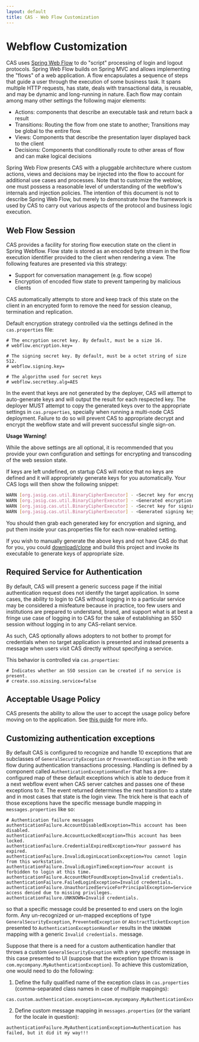 ```yaml
---
layout: default
title: CAS - Web Flow Customization
---
```



# Webflow Customization
CAS uses [Spring Web Flow](projects.spring.io/spring-webflow) to do "script" processing of login and logout protocols. 
Spring Web Flow builds on Spring MVC and allows implementing the "flows" of a web application. A flow encapsulates a sequence 
of steps that guide a user through the execution of some business task. It spans multiple HTTP requests, has state, deals with
 transactional data, is reusable, and may be dynamic and long-running in nature. Each flow may contain among many other settings the following major elements:

- Actions: components that describe an executable task and return back a result
- Transitions: Routing the flow from one state to another; Transitions may be global to the entire flow.
- Views: Components that describe the presentation layer displayed back to the client
- Decisions: Components that conditionally route to other areas of flow and can make logical decisions

Spring Web Flow presents CAS with a pluggable architecture where custom actions, views and decisions may be injected into the 
flow to account for additional use cases and processes. Note that to customize the weblow, one must possess a reasonable level
of understanding of the webflow's internals and injection policies. The intention of this document is not to describe Spring Web Flow, 
but merely to demonstrate how the framework is used by CAS to carry out various aspects of the protocol and business logic execution.

## Web Flow Session
CAS provides a facility for storing flow execution state on the client in Spring Webflow. Flow state is stored as an encoded byte 
stream in the flow execution identifier provided to the client when rendering a view. The following features are presented via this strategy:

- Support for conversation management (e.g. flow scope)
- Encryption of encoded flow state to prevent tampering by malicious clients

CAS automatically attempts to store 
and keep track of this state on the client in an encrypted form to remove the need for session cleanup, termination and replication.

Default encryption strategy controlled via the settings defined in the `cas.properties` file:

```properties
# The encryption secret key. By default, must be a size 16.
# webflow.encryption.key=

# The signing secret key. By default, must be a octet string of size 512.
# webflow.signing.key=

# The algorithm used for secret keys
# webflow.secretkey.alg=AES
```


In the event that keys are not generated by the deployer, CAS will attempt to auto-generate keys and will output
the result for each respected key. The deployer MUST attempt to copy the generated keys over to the appropriate
settings in `cas.properties`, specially when running a multi-node CAS deployment. Failure to do so will prevent CAS
to appropriate decrypt and encrypt the webflow state and will prevent successful single sign-on.

<div class="alert alert-warning"><strong>Usage Warning!</strong><p>
While the above settings are all optional, it is recommended that you provide your own configuration and settings for encrypting and
transcoding of the web session state.</p></div>

If keys are left undefined, on startup CAS will notice that no keys are defined and it will appropriately generate keys for you automatically. Your CAS logs will then show the following snippet:

```bash
WARN [org.jasig.cas.util.BinaryCipherExecutor] - <Secret key for encryption is not defined. CAS will attempt to auto-generate the encryption key>
WARN [org.jasig.cas.util.BinaryCipherExecutor] - <Generated encryption key ABC of size ... . The generated key MUST be added to CAS settings.>
WARN [org.jasig.cas.util.BinaryCipherExecutor] - <Secret key for signing is not defined. CAS will attempt to auto-generate the signing key>
WARN [org.jasig.cas.util.BinaryCipherExecutor] - <Generated signing key XYZ of size ... . The generated key MUST be added to CAS settings.>
```

You should then grab each generated key for encryption and signing, and put them inside your cas.properties file for each now-enabled setting.

If you wish to manually generate the above keys and not have CAS do that for you, you could [download/clone](https://github.com/mitreid-connect/json-web-key-generator.git) and build this project and invoke its executable to generate keys of appropriate size.

## Required Service for Authentication
By default, CAS will present a generic success page if the initial authentication request does not identify
the target application. In some cases, the ability to login to CAS without logging
in to a particular service may be considered a misfeature because in practice, too few users and institutions
are prepared to understand, brand, and support what is at best a fringe use case of logging in to CAS for the
sake of establishing an SSO session without logging in to any CAS-reliant service.

As such, CAS optionally allows adopters to not bother to prompt for credentials when no target application is presented
and instead presents a message when users visit CAS directly without specifying a service.

This behavior is controlled via `cas.properties`:

```properties
# Indicates whether an SSO session can be created if no service is present.
# create.sso.missing.service=false
```

## Acceptable Usage Policy
CAS presents the ability to allow the user to accept the usage policy before moving on to the application.
See [this guide](Webflow-Customization-AUP.html) for more info.

## Customizing authentication exceptions
By default CAS is configured to recognize and handle 10 exceptions that are subclasses of `GeneralSecurityException` or
`PreventedException` in the web flow during authentication transactions processing. Handling is defined by a component called
`AuthenticationExceptionHandler` that has a pre-configured map of these default exceptions which is able to deduce from it a next webflow
event when CAS server catches and passes one of these exceptions to it. The event returned determines the next transition to a state and in most cases that state is the login view. The trick here is that each of those exceptions have the specific message bundle mapping in `messages.properties` like so:

  ```properties
  # Authentication failure messages
  authenticationFailure.AccountDisabledException=This account has been disabled.
  authenticationFailure.AccountLockedException=This account has been locked.
  authenticationFailure.CredentialExpiredException=Your password has expired.
  authenticationFailure.InvalidLoginLocationException=You cannot login from this workstation.
  authenticationFailure.InvalidLoginTimeException=Your account is forbidden to login at this time.
  authenticationFailure.AccountNotFoundException=Invalid credentials.
  authenticationFailure.FailedLoginException=Invalid credentials.
  authenticationFailure.UnauthorizedServiceForPrincipalException=Service access denied due to missing privileges.
  authenticationFailure.UNKNOWN=Invalid credentials.
  ```
  
  so that a specific message could be presented to end users on the login form. Any un-recognized or un-mapped exceptions of type
  `GeneralSecurityException`, `PreventedException` or `AbstractTicketException` presented to `AuthenticationExceptionHandler` results in  the `UNKNOWN` mapping with a generic `Invalid credentials.` message.

  Suppose that there is a need for a custom authentication handler that throws a custom `GeneralSecurityException` with a very specific
  message in this case presented to UI (suppose that the exception type thrown is `com.mycompany.MyAuthenticationException`). To achieve
  this customization, one would need to do the following:

   1. Define the fully qualified name of the exception class in `cas.properties` (comma-separated class names in case of multiple
    mappings):

   ```properties
   cas.custom.authentication.exceptions=com.mycompany.MyAuthenticationException
   ```
   2. Define custom message mapping in `messages.properties` (or the variant for the locale in question):

   ```properties
   authenticationFailure.MyAuthenticationException=Authentication has failed, but it did it my way!!!
   ```


